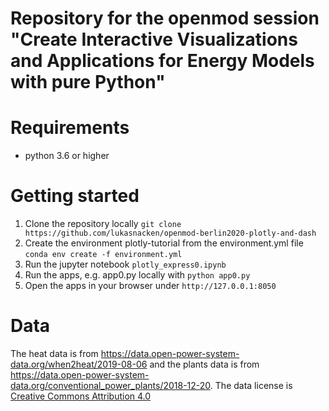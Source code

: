 # Repository for the openmod session "Create Interactive Visualizations and Applications for Energy Models with pure Python"

# Requirements

* python 3.6 or higher

# Getting started

1. Clone the repository locally `git clone https://github.com/lukasnacken/openmod-berlin2020-plotly-and-dash`
2. Create the environment plotly-tutorial from the environment.yml file `conda env create -f environment.yml`
3. Run the jupyter notebook `plotly_express0.ipynb`
4. Run the apps, e.g. app0.py locally with `python app0.py`
5. Open the apps in your browser under `http://127.0.0.1:8050`

# Data

The heat data is from https://data.open-power-system-data.org/when2heat/2019-08-06  and the plants data is from https://data.open-power-system-data.org/conventional_power_plants/2018-12-20. The data license is [Creative Commons Attribution 4.0](https://creativecommons.org/licenses/by/4.0/)
